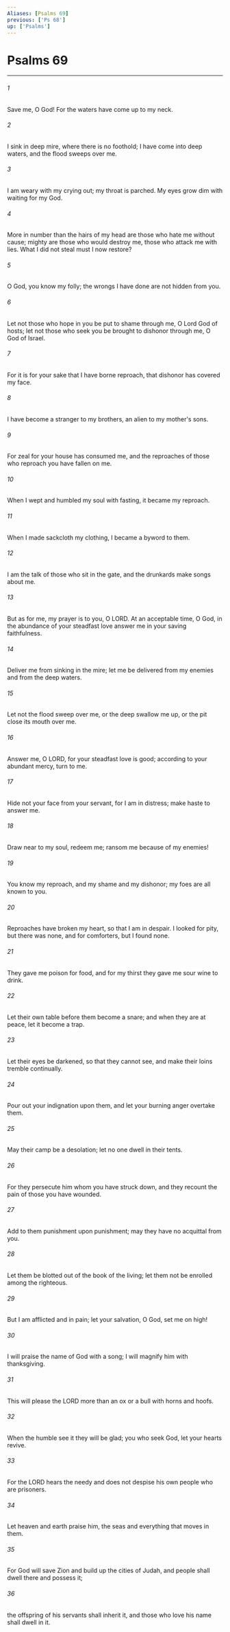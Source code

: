 ```yaml
---
Aliases: [Psalms 69]
previous: ['Ps 68']
up: ['Psalms']
---
```

# Psalms 69

***

 

###### 1 
Save me, O God! 
 For the waters have come up to my neck. 
 
 

###### 2 
I sink in deep mire, 
 where there is no foothold; 
 I have come into deep waters, 
 and the flood sweeps over me. 
 
 

###### 3 
I am weary with my crying out; 
 my throat is parched. 
 My eyes grow dim 
 with waiting for my God.
 
 

###### 4 
More in number than the hairs of my head 
 are those who hate me without cause; 
 mighty are those who would destroy me, 
 those who attack me with lies. 
 What I did not steal 
 must I now restore? 
 
 

###### 5 
O God, you know my folly; 
 the wrongs I have done are not hidden from you.
 
 

###### 6 
Let not those who hope in you be put to shame through me, 
 O Lord God of hosts; 
 let not those who seek you be brought to dishonor through me, 
 O God of Israel. 
 
 

###### 7 
For it is for your sake that I have borne reproach, 
 that dishonor has covered my face. 
 
 

###### 8 
I have become a stranger to my brothers, 
 an alien to my mother's sons.
 
 

###### 9 
For zeal for your house has consumed me, 
 and the reproaches of those who reproach you have fallen on me. 
 
 

###### 10 
When I wept and humbled my soul with fasting, 
 it became my reproach. 
 
 

###### 11 
When I made sackcloth my clothing, 
 I became a byword to them. 
 
 

###### 12 
I am the talk of those who sit in the gate, 
 and the drunkards make songs about me.
 
 

###### 13 
But as for me, my prayer is to you, O LORD. 
 At an acceptable time, O God, 
 in the abundance of your steadfast love answer me in your saving faithfulness. 
 
 

###### 14 
Deliver me 
 from sinking in the mire; 
 let me be delivered from my enemies 
 and from the deep waters. 
 
 

###### 15 
Let not the flood sweep over me, 
 or the deep swallow me up, 
 or the pit close its mouth over me.
 
 

###### 16 
Answer me, O LORD, for your steadfast love is good; 
 according to your abundant mercy, turn to me. 
 
 

###### 17 
Hide not your face from your servant, 
 for I am in distress; make haste to answer me. 
 
 

###### 18 
Draw near to my soul, redeem me; 
 ransom me because of my enemies!
 
 

###### 19 
You know my reproach, 
 and my shame and my dishonor; 
 my foes are all known to you. 
 
 

###### 20 
Reproaches have broken my heart, 
 so that I am in despair. 
 I looked for pity, but there was none, 
 and for comforters, but I found none. 
 
 

###### 21 
They gave me poison for food, 
 and for my thirst they gave me sour wine to drink.
 
 

###### 22 
Let their own table before them become a snare; 
 and when they are at peace, let it become a trap. 
 
 

###### 23 
Let their eyes be darkened, so that they cannot see, 
 and make their loins tremble continually. 
 
 

###### 24 
Pour out your indignation upon them, 
 and let your burning anger overtake them. 
 
 

###### 25 
May their camp be a desolation; 
 let no one dwell in their tents. 
 
 

###### 26 
For they persecute him whom you have struck down, 
 and they recount the pain of those you have wounded. 
 
 

###### 27 
Add to them punishment upon punishment; 
 may they have no acquittal from you. 
 
 

###### 28 
Let them be blotted out of the book of the living; 
 let them not be enrolled among the righteous.
 
 

###### 29 
But I am afflicted and in pain; 
 let your salvation, O God, set me on high!
 
 

###### 30 
I will praise the name of God with a song; 
 I will magnify him with thanksgiving. 
 
 

###### 31 
This will please the LORD more than an ox 
 or a bull with horns and hoofs. 
 
 

###### 32 
When the humble see it they will be glad; 
 you who seek God, let your hearts revive. 
 
 

###### 33 
For the LORD hears the needy 
 and does not despise his own people who are prisoners.
 
 

###### 34 
Let heaven and earth praise him, 
 the seas and everything that moves in them. 
 
 

###### 35 
For God will save Zion 
 and build up the cities of Judah, 
 and people shall dwell there and possess it; 
 
 

###### 36 
the offspring of his servants shall inherit it, 
 and those who love his name shall dwell in it.
 
